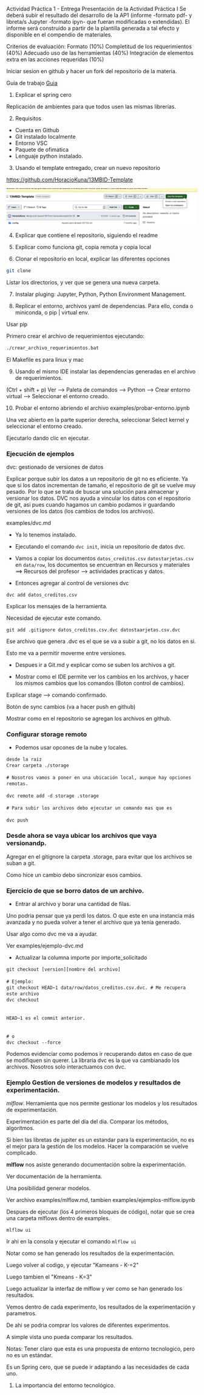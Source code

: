 Actividad Práctica 1 - Entrega
Presentación de la Actividad Práctica I
Se deberá subir el resultado del desarrollo de la AP1 (informe -formato pdf- y libreta/s Jupyter -formato ipyn- que fueran modificadas o extendidas).
El informe será construido a partir de la plantilla generada a tal efecto y disponible en el compendio de materiales.

Criterios de evaluación:
Formato (10%)
Completitud de los requerimientos (40%)
Adecuado uso de las herramientas (40%)
Integración de elementos extra en las acciones requeridas (10%)




Iniciar sesion en github y hacer un fork del repositorio de la materia.

Guía de trabajo [Guia](13MBID-ABR24-25-AnexoSP1.pdf)

1. Explicar el spring cero

Replicación de ambientes para que todos usen las mismas librerías.

2. Requisitos

* Cuenta en Github
* Git instalado localmente
* Entorno VSC
* Paquete de ofimatica
* Lenguaje python instalado.


3. Usando el template entregado, crear un nuevo repositorio 

https://github.com/HoracioKuna/13MBID-Template

![image](image1.png)

4. Explicar que contiene el repositorio, siguiendo el readme

5. Explicar como funciona git, copia remota y copia local

6. Clonar el repositorio en local, explicar las diferentes opciones

```bash
git clone 
```
Listar los directorios, y ver que se genera una nueva carpeta.

7. Instalar pluging: Jupyter, Python, Python Environment Management.


8. Replicar el entorno, archivos yaml de dependencias.
Para ello, conda o miniconda, o pip | virtual env.

Usar pip

Primero crear el archivo de requerimientos ejecutando:
```bash
./crear_archivo_requerimientos.bat
```

El Makefile es para linux y mac

9. Usando el mismo IDE instalar las dependencias generadas en el archivo de requerimientos.

(Ctrl + shift + p) Ver --> Paleta de comandos --> Python --> Crear entorno virtual --> Seleccionar el entorno creado.


10. Probar el entorno abriendo el archivo examples/probar-entorno.ipynb 

Una vez abierto en la parte superior derecha, seleccionar Select kernel y seleccionar el entorno creado.

Ejecutarlo dando clic en ejecutar.

### Ejecución de ejemplos

dvc: gestionado de versiones de datos

Explicar porque subir los datos a un repositorio de git no es eficiente. Ya que si los datos incrementan de tamaño, el repositorio de git se vuelve muy pesado.
Por lo que se trata de buscar una solución para almacenar y versionar los datos.
DVC nos ayuda a vincular los datos con el repositorio de git, asi pues cuando hagamos un cambio podamos ir guardando versiones de los datos (los cambios de todos los archivos).

examples/dvc.md

* Ya lo tenemos instalado.
* Ejecutando el comando `dvc init`, inicia un repositorio de datos dvc.

* Vamos a copiar los documentos `datos_creditos.csv` `datostarjetas.csv` en `data/row`, los documentos se encuentran en Recursos y materiales ==> Recursos del profesor --> actividades practicas y datos.


* Entonces agregar al control de versiones dvc

```
dvc add datos_creditos.csv
```
Explicar los mensajes de la herramienta.

Necesidad de ejecutar este comando.
```
git add .gitignore datos_creditos.csv.dvc datostaarjetas.csv.dvc
```

Ese archivo que genera .dvc es el que se va a subir a git, no los datos en si.

Esto me va a permitir moverme entre versiones.

* Despues ir a Git.md y explicar como se suben los archivos a git.


* Mostrar como el IDE permite ver los cambios en los archivos, y hacer los mismos cambios que los comandos (Boton control de cambios).

Explicar stage --> comando confirmado.

Botón de sync cambios (va a hacer push en github)

Mostrar como en el repositorio se agregan los archivos en github.

### Configurar storage remoto

* Podemos usar opcones de la nube y locales.
```
desde la raiz
Crear carpeta ./storage

# Nosotros vamos a poner en una ubicación local, aunque hay opciones remotas.

dvc remote add -d storage .storage

# Para subir los archivos debo ejecutar un comando mas que es

dvc push
```
### Desde ahora se vaya ubicar los archivos que vaya versionandp.


Agregar en el gitignore la carpeta .storage, para evitar que los archivos se suban a git.

Como hice un cambio debo sincronizar esos cambios.

### Ejercicio de que se borro datos de un archivo.

* Entrar al archivo y borar una cantidad de filas.

Uno podria pensar que ya perdi los datos. O que este en una instancia más avanzada y no pueda volver a tener el archivo que ya tenía generado.

Usar algo como dvc me va a ayudar.

Ver examples/ejemplo-dvc.md

* Actualizar la columna importe por importe_solicitado

```
git checkout [version][nombre del archivo]

# Ejemplo:
git checkout HEAD~1 data/row/datos_creditos.csv.dvc. # Me recupera este archivo
dvc checkout 


HEAD~1 es el commit anterior.


# o
dvc checkout --force
```
Podemos evidenciar como podemos ir recuperando datos en caso de que se modifiquen sin querer.
La libraria dvc es la que va cambianado los archivos. Nosotros solo interactuamos con dvc.


### Ejemplo Gestion de versiones de modelos y resultados de experimentación.
*mlflow*. Herramienta que nos permite gestionar los modelos y los resultados de experimentación.

Experimentación es parte del día del día.
Comparar los métodos, algoritmos.

Si bien las libretas de jupiter es un estandar para la experimentación, no es el mejor para la gestión de los modelos.
Hacer la comparación se vuelve complicado.

**mlflow**  nos asiste generando documentación sobre la experimentación.

Ver documentación de la herramienta.

Una posibilidad generar modelos.

Ver archivo examples/mlflow.md, tambien examples/ejemplos-mlflow.ipynb


Despues de ejecutar (los 4 primeros bloques de código), notar que se crea una carpeta mlflows dentro de examples.

```cd examples
mlflow ui
```
Ir ahi en la consola y ejecutar el comando `mlflow ui`

Notar como se han generado los resultados de la experimentación.


Luego volver al codigo, y ejecutar "Kameans - K-=2"

Luego tambien el "Kmeans - K=3"

Luego actualizar la interfaz de mlflow y ver como se han generado los resultados.

Vemos dentro de cada experimento, los resultados de la experimentación y parametros.

De ahi se podria comprar los valores de diferentes experimentos.

A simple vista uno pueda comparar los resultados.



Notas: Tener claro que esta es una propuesta de entorno tecnologico, pero no es un estándar.

Es un Spring cero, que se puede ir adaptando a las necesidades de cada uno.

1. La importancia del entorno tecnológico.
